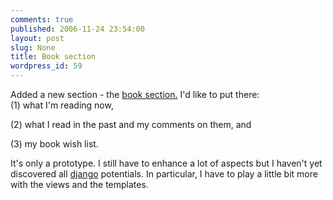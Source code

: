 ```yaml
---
comments: true
published: 2006-11-24 23:54:00
layout: post
slug: None
title: Book section
wordpress_id: 59
---
```


Added a new section - the [book section.](/books)
I'd like to put there:   
(1) what I'm reading now,
  
(2) what I read in the past and my comments on them, and
  
(3) my book wish list.





It's only a prototype. I still have to enhance a lot of aspects but I
haven't yet discovered all [django](http://www.djangoproject.com) potentials. In particular, I have to
play a little bit more with the views and the templates. 
